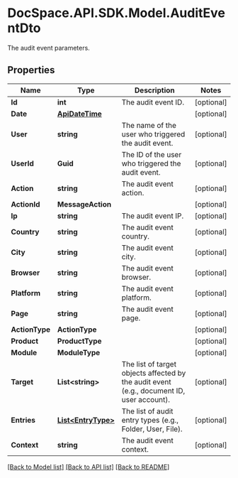 # DocSpace.API.SDK.Model.AuditEventDto
The audit event parameters.

## Properties

Name | Type | Description | Notes
------------ | ------------- | ------------- | -------------
**Id** | **int** | The audit event ID. | [optional] 
**Date** | [**ApiDateTime**](ApiDateTime.md) |  | [optional] 
**User** | **string** | The name of the user who triggered the audit event. | [optional] 
**UserId** | **Guid** | The ID of the user who triggered the audit event. | [optional] 
**Action** | **string** | The audit event action. | [optional] 
**ActionId** | **MessageAction** |  | [optional] 
**Ip** | **string** | The audit event IP. | [optional] 
**Country** | **string** | The audit event country. | [optional] 
**City** | **string** | The audit event city. | [optional] 
**Browser** | **string** | The audit event browser. | [optional] 
**Platform** | **string** | The audit event platform. | [optional] 
**Page** | **string** | The audit event page. | [optional] 
**ActionType** | **ActionType** |  | [optional] 
**Product** | **ProductType** |  | [optional] 
**Module** | **ModuleType** |  | [optional] 
**Target** | **List&lt;string&gt;** | The list of target objects affected by the audit event (e.g., document ID, user account). | [optional] 
**Entries** | [**List&lt;EntryType&gt;**](EntryType.md) | The list of audit entry types (e.g., Folder, User, File). | [optional] 
**Context** | **string** | The audit event context. | [optional] 

[[Back to Model list]](../README.md#documentation-for-models) [[Back to API list]](../README.md#documentation-for-api-endpoints) [[Back to README]](../README.md)

